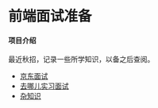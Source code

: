 # 前端面试准备

#### 项目介绍
最近秋招，记录一些所学知识，以备之后查阅。


- [京东面试](./knowledge/京东面试.md)
- [去哪儿实习面试](./knowledge/去哪儿实习面试.md)
- [杂知识](./knowledge/杂知识.md)
